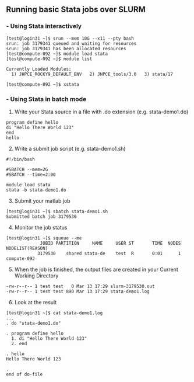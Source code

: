 ## **Running basic Stata jobs over SLURM**

### - Using Stata interactively

```
[test@login31 ~]$ srun --mem 10G --x11 --pty bash
srun: job 3179341 queued and waiting for resources
srun: job 3179341 has been allocated resources
[test@compute-092 ~]$ module load stata
[test@compute-092 ~]$ module list

Currently Loaded Modules:
  1) JHPCE_ROCKY9_DEFAULT_ENV   2) JHPCE_tools/3.0   3) stata/17

[test@compute-092 ~]$ xstata
```

### - Using Stata in batch mode

1. Write your Stata source in a file with .do extension (e.g. stata-demo1.do)
```
program define hello
di "Hello There World 123"
end
hello
```

2. Write a submit job script (e.g. stata-demo1.sh)
```
#!/bin/bash

#SBATCH --mem=2G
#SBATCH --time=2:00

module load stata
stata -b stata-demo1.do
```

3. Submit your matlab job
```
[test@login31 ~]$ sbatch stata-demo1.sh
Submitted batch job 3179530
```

4. Monitor the job status
```
[test@login31 ~]$ squeue --me
             JOBID PARTITION     NAME     USER ST       TIME  NODES NODELIST(REASON)
            3179530    shared stata-de    test  R       0:01      1 compute-092
```

5. When the job is finished, the output files are created in your Current Working Directory
```
-rw-r--r-- 1 test test   0 Mar 13 17:29 slurm-3179530.out
-rw-r--r-- 1 test test 890 Mar 13 17:29 stata-demo1.log
```

6. Look at the result
```
[test@login31 ~]$ cat stata-demo1.log
...
. do "stata-demo1.do" 

. program define hello
  1. di "Hello There World 123"
  2. end

. hello
Hello There World 123

. 
end of do-file
```
